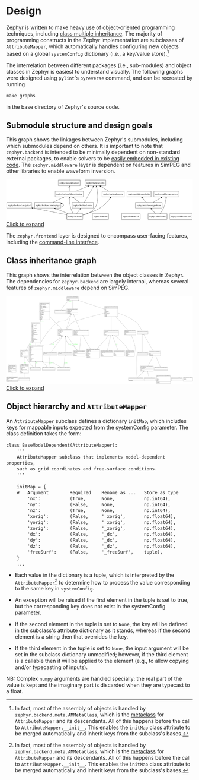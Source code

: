 # Design

Zephyr is written to make heavy use of object-oriented programming techniques, including [class multiple inheritance](https://en.wikipedia.org/wiki/Multiple_inheritance). The majority of programming constructs in the Zephyr implementation are subclasses of `AttributeMapper`, which automatically handles configuring new objects based on a global `systemConfig` dictionary (i.e., a key/value store).[^metaclass]

The interrelation between different packages (i.e., sub-modules) and object classes in Zephyr is easiest to understand visually. The following graphs were designed using `pylint`'s `pyreverse` command, and can be recreated by running

    make graphs

in the base directory of Zephyr's source code.

## Submodule structure and design goals

This graph shows the linkages between Zephyr's submodules, including which submodules depend on others. It is important to note that `zephyr.backend` is intended to be minimally dependent on non-standard external packages, to enable solvers to be [easily embedded in existing code](embedding.md). The `zephyr.middleware` layer is dependent on features in SimPEG and other libraries to enable waveform inversion.

[![](images/packages_zephyr_small.png)
Click to expand](images/packages_zephyr.svg)

The `zephyr.frontend` layer is designed to encompass user-facing features, including the [command-line interface](frontend.md).

## Class inheritance graph

This graph shows the interrelation between the object classes in Zephyr. The dependencies for `zephyr.backend` are largely internal, whereas several features of `zephyr.middleware` depend on SimPEG.

[![](images/classes_zephyr_small.png)
Click to expand](images/classes_zephyr.svg)

## Object hierarchy and `AttributeMapper`

An `AttributeMapper` subclass defines a dictionary `initMap`, which
includes keys for mappable inputs expected from the systemConfig
parameter. The class definition takes the form:

    class BaseModelDependent(AttributeMapper):
        '''
        AttributeMapper subclass that implements model-dependent properties,
        such as grid coordinates and free-surface conditions.
        '''
        
        initMap = {
        #   Argument        Required    Rename as ...   Store as type
            'nx':           (True,      None,           np.int64),
            'ny':           (False,     None,           np.int64),
            'nz':           (True,      None,           np.int64),
            'xorig':        (False,     '_xorig',       np.float64),
            'yorig':        (False,     '_xorig',       np.float64),
            'zorig':        (False,     '_zorig',       np.float64),
            'dx':           (False,     '_dx',          np.float64),
            'dy':           (False,     '_dx',          np.float64),
            'dz':           (False,     '_dz',          np.float64),
            'freeSurf':     (False,     '_freeSurf',    tuple),
        }
        ...

- Each value in the dictionary is a tuple, which is interpreted by
the `AttributeMapper`[^metaclass] to determine how to process the
value corresponding to the same key in `systemConfig`.

- An exception will be raised if the first element in the tuple
is set to true, but the corresponding key does not exist in the
systemConfig parameter.

- If the second element in the tuple is set to `None`, the key will be
defined in the subclass's attribute dictionary as it stands, whereas
if the second element is a string then that overrides the key.

- If the third element in the tuple is set to `None`, the input argument
will be set in the subclass dictionary unmodified; however, if the
third element is a callable then it will be applied to the element
(e.g., to allow copying and/or typecasting of inputs).

NB: Complex `numpy` arguments are handled specially: the real part of
the value is kept and the imaginary part is discarded when they are
typecast to a float.

[^metaclass]: In fact, most of the assembly of objects is handled by `zephyr.backend.meta.AMMetaClass`, which is the [metaclass](http://blog.ionelmc.ro/2015/02/09/understanding-python-metaclasses/) for `AttributeMapper` and its descendants. All of this happens before the call to `AttributeMapper.__init__`. This enables the `initMap` class attribute to be merged automatically and inherit keys from the subclass's bases.
